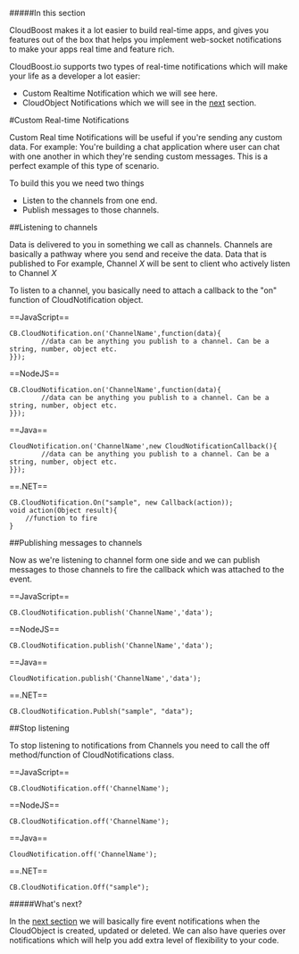 #####In this section

CloudBoost makes it a lot easier to build real-time apps, and gives you features out of the box that helps you implement web-socket notifications to make your apps real time and feature rich. 

CloudBoost.io supports two types of real-time notifications which will make your life as a developer a lot easier: 

* Custom Realtime Notification which we will see here. 
* CloudObject Notifications which we will see in the [next](?lang=en&category=realtime&subcategory=cloudobjectnotifications) section.

#Custom Real-time Notifications 

Custom Real time Notifications will be useful if you're sending any custom data. For example: You're building a chat application where user can chat with one another in which they're sending custom messages. This is a perfect example of this type of scenario.  

To build this you we need two things

* Listen to the channels from one end. 
* Publish messages to those channels. 

##Listening to channels

Data is delivered to you in something we call as channels. Channels are basically a pathway where you send and receive the data. Data that is published to For example, Channel *X* will be sent to client who actively listen to Channel *X*

To listen to a channel, you basically need to attach a callback to the "on" function of CloudNotification object. 

==JavaScript==
<span class="js-lines" data-query="on">
```
CB.CloudNotification.on('ChannelName',function(data){
		//data can be anything you publish to a channel. Can be a string, number, object etc. 
}});
```
</span>

==NodeJS==
<span class="nodejs-lines" data-query="on">
```
CB.CloudNotification.on('ChannelName',function(data){
		//data can be anything you publish to a channel. Can be a string, number, object etc. 
}});
```
</span>

==Java==
<span class="java-lines" data-query="on">
```
CloudNotification.on('ChannelName',new CloudNotificationCallback(){
		//data can be anything you publish to a channel. Can be a string, number, object etc. 
}});
```
</span>

==.NET==
<span class="dotnet-lines" data-query="on">
```
CB.CloudNotification.On("sample", new Callback(action));
void action(Object result){
    //function to fire
}
```
</span>

##Publishing messages to channels

Now as we're listening to channel form one side and we can publish messages to those channels to fire the callback which was attached to the event. 

==JavaScript==
<span class="js-lines" data-query="publish">
```
CB.CloudNotification.publish('ChannelName','data');
```
</span>

==NodeJS==
<span class="nodejs-lines" data-query="publish">
```
CB.CloudNotification.publish('ChannelName','data');
```
</span>

==Java==
<span class="java-lines" data-query="publish">
```
CloudNotification.publish('ChannelName','data');
```
</span>

==.NET==
<span class="dotnet-lines" data-query="publish">
```
CB.CloudNotification.Publsh("sample", "data");
```
</span>

##Stop listening

To stop listening to notifications from Channels you need to call the <span class="tut-snippet"> off</span> method/function of CloudNotifications class.

==JavaScript==
<span class="js-lines" data-query="off">
```
CB.CloudNotification.off('ChannelName');
```
</span>

==NodeJS==
<span class="nodejs-lines" data-query="off">
```
CB.CloudNotification.off('ChannelName');
```
</span>

==Java==
<span class="java-lines" data-query="off">
```
CloudNotification.off('ChannelName');
```
</span>

==.NET==
<span class="dotnet-lines" data-query="off">
```
CB.CloudNotification.Off("sample");
```
</span>

#####What's next?

In the [next section](?lang=en&category=realtime&subcategory=cloudobjectnotifications) we will basically fire event notifications when the CloudObject is created, updated or deleted. We can also have queries over notifications which will help you add extra level of flexibility to your code.
